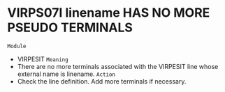# VIRPS07I linename HAS NO MORE PSEUDO TERMINALS
`Module`
- VIRPESIT
`Meaning`
- There are no more terminals associated with the VIRPESIT line whose external name is linename.
`Action`
- Check the line definition. Add more terminals if necessary.
